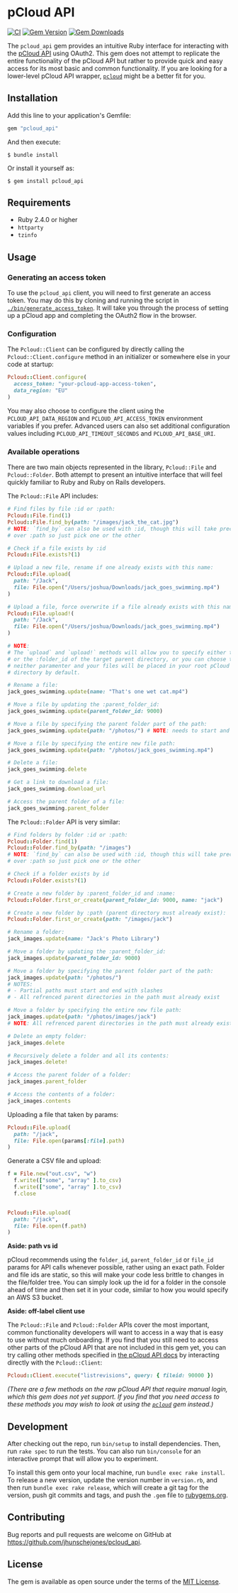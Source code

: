 # pCloud API

[![CI](https://github.com/jhunschejones/pcloud_api/actions/workflows/ci.yml/badge.svg)](https://github.com/jhunschejones/pcloud_api/actions/workflows/ci.yml)
[![Gem Version](https://badge.fury.io/rb/pcloud_api.svg)](https://badge.fury.io/rb/pcloud_api)
[![Gem Downloads](https://badgen.net/rubygems/dt/pcloud_api)](https://rubygems.org/gems/pcloud_api)

The `pcloud_api` gem provides an intuitive Ruby interface for interacting with the [pCloud API](https://docs.pcloud.com/) using OAuth2. This gem does not attempt to replicate the entire functionality of the pCloud API but rather to provide quick and easy access for its most basic and common functionality. If you are looking for a lower-level pCloud API wrapper, [`pcloud`](https://github.com/7urkm3n/pcloud) might be a better fit for you.

## Installation

Add this line to your application's Gemfile:

```ruby
gem "pcloud_api"
```

And then execute:

    $ bundle install

Or install it yourself as:

    $ gem install pcloud_api

## Requirements

* Ruby 2.4.0 or higher
* `httparty`
* `tzinfo`

## Usage

### Generating an access token

To use the `pcloud_api` client, you will need to first generate an access token. You may do this by cloning and running the script in [`./bin/generate_access_token`](https://github.com/jhunschejones/pcloud_api/blob/master/bin/generate_access_token). It will take you through the process of setting up a pCloud app and completing the OAuth2 flow in the browser.

### Configuration

The `Pcloud::Client` can be configured by directly calling the `Pcloud::Client.configure` method in an initializer or somewhere else in your code at startup:
```ruby
Pcloud::Client.configure(
  access_token: "your-pcloud-app-access-token",
  data_region: "EU"
)
```

You may also choose to configure the client using the `PCLOUD_API_DATA_REGION` and `PCLOUD_API_ACCESS_TOKEN` environment variables if you prefer. Advanced users can also set additional configuration values including `PCLOUD_API_TIMEOUT_SECONDS` and `PCLOUD_API_BASE_URI`.

### Available operations

There are two main objects represented in the library, `Pcloud::File` and `Pcloud::Folder`. Both attempt to present an intuitive interface that will feel quickly familiar to Ruby and Ruby on Rails developers.

The `Pcloud::File` API includes:
```ruby
# Find files by file :id or :path:
Pcloud::File.find(1)
Pcloud::File.find_by(path: "/images/jack_the_cat.jpg")
# NOTE: `find_by` can also be used with :id, though this will take precedence
# over :path so just pick one or the other

# Check if a file exists by :id
Pcloud::File.exists?(1)

# Upload a new file, rename if one already exists with this name:
Pcloud::File.upload(
  path: "/Jack",
  file: File.open("/Users/joshua/Downloads/jack_goes_swimming.mp4")
)

# Upload a file, force overwrite if a file already exists with this name:
Pcloud::File.upload!(
  path: "/Jack",
  file: File.open("/Users/joshua/Downloads/jack_goes_swimming.mp4")
)

# NOTE:
# The `upload` and `upload!` methods will allow you to specify either the :path
# or the :folder_id of the target parent directory, or you can choose to pass
# neither paramenter and your files will be placed in your root pCloud
# directory by default.

# Rename a file:
jack_goes_swimming.update(name: "That's one wet cat.mp4")

# Move a file by updating the :parent_folder_id:
jack_goes_swimming.update(parent_folder_id: 9000)

# Move a file by specifying the parent folder part of the path:
jack_goes_swimming.update(path: "/photos/") # NOTE: needs to start and end with slashes

# Move a file by specifying the entire new file path:
jack_goes_swimming.update(path: "/photos/jack_goes_swimming.mp4")

# Delete a file:
jack_goes_swimming.delete

# Get a link to download a file:
jack_goes_swimming.download_url

# Access the parent folder of a file:
jack_goes_swimming.parent_folder
```

The `Pcloud::Folder` API is very similar:
```ruby
# Find folders by folder :id or :path:
Pcloud::Folder.find(1)
Pcloud::Folder.find_by(path: "/images")
# NOTE: `find_by` can also be used with :id, though this will take precedence
# over :path so just pick one or the other

# Check if a folder exists by id
Pcloud::Folder.exists?(1)

# Create a new folder by :parent_folder_id and :name:
Pcloud::Folder.first_or_create(parent_folder_id: 9000, name: "jack")

# Create a new folder by :path (parent directory must already exist):
Pcloud::Folder.first_or_create(path: "/images/jack")

# Rename a folder:
jack_images.update(name: "Jack's Photo Library")

# Move a folder by updating the :parent_folder_id:
jack_images.update(parent_folder_id: 9000)

# Move a folder by specifying the parent folder part of the path:
jack_images.update(path: "/photos/")
# NOTES:
# - Partial paths must start and end with slashes
# - All refrenced parent directories in the path must already exist

# Move a folder by specifying the entire new file path:
jack_images.update(path: "/photos/images/jack")
# NOTE: All refrenced parent directories in the path must already exist

# Delete an empty folder:
jack_images.delete

# Recursively delete a folder and all its contents:
jack_images.delete!

# Access the parent folder of a folder:
jack_images.parent_folder

# Access the contents of a folder:
jack_images.contents
```

Uploading a file that taken by params:
```ruby
Pcloud::File.upload(
  path: "/jack",
  file: File.open(params[:file].path)
)
```
Generate a CSV file and upload:
```ruby
f = File.new("out.csv", "w")
  f.write(["some", "array" ].to_csv)
  f.write(["some", "array" ].to_csv)
  f.close


Pcloud::File.upload(
  path: "/jack",
  file: File.open(f.path)
)
```


**Aside: path vs id**

pCloud recommends using the `folder_id`, `parent_folder_id` or `file_id` params for API calls whenever possible, rather using an exact path. Folder and file ids are static, so this will make your code less brittle to changes in the file/folder tree. You can simply look up the id for a folder in the console ahead of time and then set it in your code, similar to how you would specify an AWS S3 bucket.


**Aside: off-label client use**

The `Pcloud::File` and `Pcloud::Folder` APIs cover the most important, common functionality developers will want to access in a way that is easy to use without much onboarding. If you find that you still need to access other parts of the pCloud API that are not included in this gem yet, you can try calling other methods specified in [the pCloud API docs](https://docs.pcloud.com/) by interacting directly with the `Pcloud::Client`:
```ruby
Pcloud::Client.execute("listrevisions", query: { fileid: 90000 })
```
_(There are a few methods on the raw pCloud API that require manual login, which this gem does not yet support. If you find that you need access to these methods you may wish to look at using the [`pcloud`](https://github.com/7urkm3n/pcloud) gem instead.)_

## Development

After checking out the repo, run `bin/setup` to install dependencies. Then, run `rake spec` to run the tests. You can also run `bin/console` for an interactive prompt that will allow you to experiment.

To install this gem onto your local machine, run `bundle exec rake install`. To release a new version, update the version number in `version.rb`, and then run `bundle exec rake release`, which will create a git tag for the version, push git commits and tags, and push the `.gem` file to [rubygems.org](https://rubygems.org).

## Contributing

Bug reports and pull requests are welcome on GitHub at https://github.com/jhunschejones/pcloud_api.


## License

The gem is available as open source under the terms of the [MIT License](https://opensource.org/licenses/MIT).
